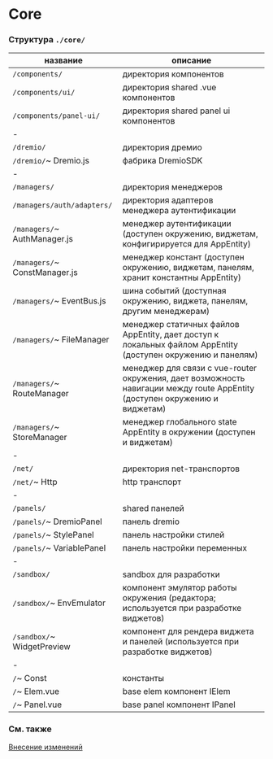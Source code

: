 # Core

### Структура `./core/`

| название                      | описание                                                                                                                    |
| ----------------------------- | --------------------------------------------------------------------------------------------------------------------------- |
| `/components/`                | директория компонентов                                                                                                      |
| `/components/ui/`             | директория shared .vue компонентов                                                                                          |
| `/components/panel-ui/`       | директория shared panel ui компонентов                                                                                      |
| -                             |                                                                                                                             |
| `/dremio/`                    | директория дремио                                                                                                           |
| `/dremio/`~ Dremio.js         | фабрика DremioSDK                                                                                                           |
| -                             |                                                                                                                             |
| `/managers/`                  | директория менеджеров                                                                                                       |
| `/managers/auth/adapters/`    | директория адаптеров менеджера аутентификации                                                                               |
| `/managers/`~ AuthManager.js  | менеджер аутентификации (доступен окружению, виджетам, конфигирируется для AppEntity)                                       |
| `/managers/`~ ConstManager.js | менеджер констант (доступен окружению, виджетам, панелям, хранит константны AppEntity)                                      |
| `/managers/`~ EventBus.js     | шина событий (доступная окружению, виджета, панелям, другим менеджерам)                                                     |
| `/managers/`~ FileManager     | менеджер статичных файлов AppEntity, дает доступ к локальных файлом AppEntity (доступен окружению и панелям)                |
| `/managers/`~ RouteManager    | менеджер для связи с vue-router окружения, дает возможность навигации между route AppEntity (доступен окружению и виджетам) |
| `/managers/`~ StoreManager    | менеджер глобального state AppEntity в окружении (доступен и виджетам)                                                      |
| -                             |                                                                                                                             |
| `/net/`                       | директория net-транспортов                                                                                                  |
| `/net/`~ Http                 | http транспорт                                                                                                              |
| -                             |                                                                                                                             |
| `/panels/`                    | shared панелей                                                                                                              |
| `/panels/`~ DremioPanel       | панель dremio                                                                                                               |
| `/panels/`~ StylePanel        | панель настройки стилей                                                                                                     |
| `/panels/`~ VariablePanel     | панель настройки переменных                                                                                                 |
| -                             |                                                                                                                             |
| `/sandbox/`                   | sandbox для разработки                                                                                                      |
| `/sandbox/`~ EnvEmulator      | компонент эмулятор работы окружения (редактора; используется при разработке виджетов)                                       |
| `/sandbox/`~ WidgetPreview    | компонент для рендера виджета и панелей (используется при разработке виджетов)                                              |
| -                             |                                                                                                                             |
| `/`~ Const                    | константы                                                                                                                   |
| `/`~ Elem.vue                 | base elem компонент IElem                                                                                                   |
| `/`~ Panel.vue                | base panel компонент IPanel                                                                                                 |

### См. также
[Внесение изменений](CONTRIBUTING.md)
